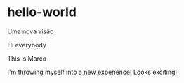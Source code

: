 # hello-world
Uma nova visão

Hi everybody

This is Marco

I'm throwing myself into a new experience!
Looks exciting!


